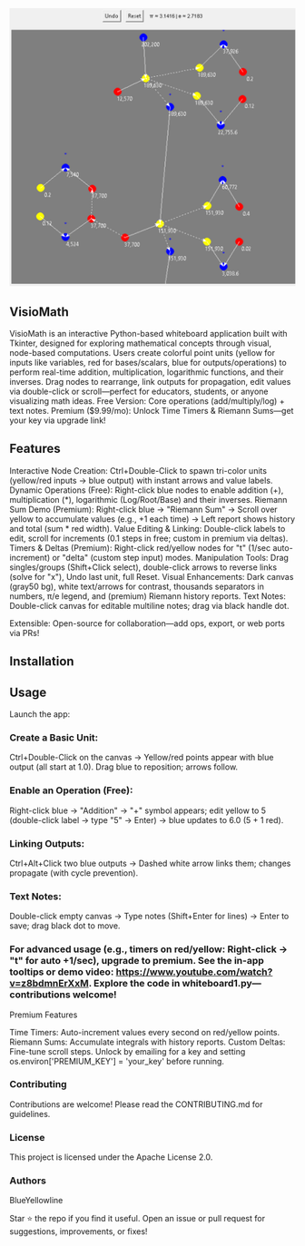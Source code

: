 ![Demo screenshot](Capture5.PNG)

## VisioMath
VisioMath is an interactive Python-based whiteboard application built with Tkinter, designed for exploring mathematical concepts through visual, node-based computations. Users create colorful point units (yellow for inputs like variables, red for bases/scalars, blue for outputs/operations) to perform real-time addition, multiplication, logarithmic functions, and their inverses. Drag nodes to rearrange, link outputs for propagation, edit values via double-click or scroll—perfect for educators, students, or anyone visualizing math ideas.
Free Version: Core operations (add/multiply/log) + text notes.
Premium ($9.99/mo): Unlock Time Timers & Riemann Sums—get your key via upgrade link!

## Features

Interactive Node Creation: Ctrl+Double-Click to spawn tri-color units (yellow/red inputs → blue output) with instant arrows and value labels.
Dynamic Operations (Free): Right-click blue nodes to enable addition (+), multiplication (*), logarithmic (Log/Root/Base) and their inverses.
Riemann Sum Demo (Premium): Right-click blue → "Riemann Sum" → Scroll over yellow to accumulate values (e.g., +1 each time) → Left report shows history and total (sum * red width).
Value Editing & Linking: Double-click labels to edit, scroll for increments (0.1 steps in free; custom in premium via deltas).
Timers & Deltas (Premium): Right-click red/yellow nodes for "t" (1/sec auto-increment) or "delta" (custom step input) modes.
Manipulation Tools: Drag singles/groups (Shift+Click select), double-click arrows to reverse links (solve for "x"), Undo last unit, full Reset.
Visual Enhancements: Dark canvas (gray50 bg), white text/arrows for contrast, thousands separators in numbers, π/e legend, and (premium) Riemann history reports.
Text Notes: Double-click canvas for editable multiline notes; drag via black handle dot.

Extensible: Open-source for collaboration—add ops, export, or web ports via PRs!

## Installation


## Usage
Launch the app:


### Create a Basic Unit:

Ctrl+Double-Click on the canvas → Yellow/red points appear with blue output (all start at 1.0).
Drag blue to reposition; arrows follow.

### Enable an Operation (Free):

Right-click blue → "Addition" → "+" symbol appears; edit yellow to 5 (double-click label → type "5" → Enter) → blue updates to 6.0 (5 + 1 red).

### Linking Outputs:

Ctrl+Alt+Click two blue outputs → Dashed white arrow links them; changes propagate (with cycle prevention).

### Text Notes:

Double-click empty canvas → Type notes (Shift+Enter for lines) → Enter to save; drag black dot to move.

### For advanced usage (e.g., timers on red/yellow: Right-click → "t" for auto +1/sec), upgrade to premium. See the in-app tooltips or demo video: https://www.youtube.com/watch?v=z8bdmnErXxM. Explore the code in whiteboard1.py—contributions welcome!
Premium Features

Time Timers: Auto-increment values every second on red/yellow points.
Riemann Sums: Accumulate integrals with history reports.
Custom Deltas: Fine-tune scroll steps.
Unlock by emailing for a key and setting os.environ['PREMIUM_KEY'] = 'your_key' before running.

### Contributing
Contributions are welcome! Please read the CONTRIBUTING.md for guidelines.
### License
This project is licensed under the Apache License 2.0.
### Authors
BlueYellowline

Star ⭐ the repo if you find it useful.
Open an issue or pull request for suggestions, improvements, or fixes!
